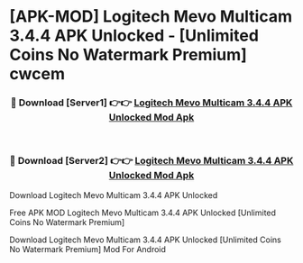# [APK-MOD] Logitech Mevo Multicam 3.4.4 APK Unlocked - [Unlimited Coins No Watermark Premium] cwcem



<div align="center">
<h3>🔴 Download [Server1] 👉👉 <a href="https://momento.my/?title=Logitech_Mevo_Multicam_3.4.4_APK_Unlocked">Logitech Mevo Multicam 3.4.4 APK Unlocked Mod Apk</a></h3><br>

<h3>🔴 Download [Server2] 👉👉 <a href="https://momento.my/?title=Logitech_Mevo_Multicam_3.4.4_APK_Unlocked">Logitech Mevo Multicam 3.4.4 APK Unlocked Mod Apk</a></h3>
</div>



Download Logitech Mevo Multicam 3.4.4 APK Unlocked 

Free APK MOD Logitech Mevo Multicam 3.4.4 APK Unlocked [Unlimited Coins No Watermark Premium]

Download Logitech Mevo Multicam 3.4.4 APK Unlocked [Unlimited Coins No Watermark Premium] Mod For Android

